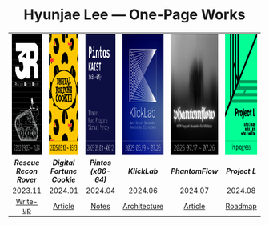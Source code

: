 <h1 align="center">Hyunjae Lee — One-Page Works</h1>

<div align="center">

<table>
  <!-- 1행: 포스터 이미지 -->
  <tr>
    <td align="center"><a href="#"><img src="./assets/posters/3r.png" alt="3R – Rescue Recon Rover" height="240"></a></td>
    <td align="center"><a href="#"><img src="./assets/posters/digital-fortune-cookie.png" alt="Digital Fortune Cookie" height="240"></a></td>
    <td align="center"><a href="#"><img src="./assets/posters/pintos.png" alt="Pintos" height="240"></a></td>
    <td align="center"><a href="#"><img src="./assets/posters/klicklab.png" alt="KlickLab" height="240"></a></td>
    <td align="center"><a href="#"><img src="./assets/posters/phantomflow.png" alt="PhantomFlow" height="240"></a></td>
    <td align="center"><a href="#"><img src="./assets/posters/project-l.png" alt="Project L" height="240"></a></td>
  </tr>

  <!-- 2행: 제목 (레포 링크 포함) -->
  <tr>
    <td align="center"><a href="#" style="text-decoration:none;"><strong><em>Rescue Recon Rover</em></strong></a></td>
    <td align="center"><a href="#" style="text-decoration:none;"><strong><em>Digital Fortune Cookie</em></strong></a></td>
    <td align="center"><a href="#" style="text-decoration:none;"><strong><em>Pintos (x86-64)</em></strong></a></td>
    <td align="center"><a href="#" style="text-decoration:none;"><strong><em>KlickLab</em></strong></a></td>
    <td align="center"><a href="#" style="text-decoration:none;"><strong><em>PhantomFlow</em></strong></a></td>
    <td align="center"><a href="#" style="text-decoration:none;"><strong><em>Project L</em></strong></a></td>
  </tr>

  <!-- 3행: 날짜 -->
  <tr>
    <td align="center">2023.11</td>
    <td align="center">2024.01</td>
    <td align="center">2024.04</td>
    <td align="center">2024.06</td>
    <td align="center">2024.07</td>
    <td align="center">2024.08</td>
  </tr>

  <!-- 4행: Article / Notes -->
  <tr>
    <td align="center"><a href="#">Write-up</a></td>
    <td align="center"><a href="#">Article</a></td>
    <td align="center"><a href="#">Notes</a></td>
    <td align="center"><a href="#">Architecture</a></td>
    <td align="center"><a href="#">Article</a></td>
    <td align="center"><a href="#">Roadmap</a></td>
  </tr>
</table>

</div>
